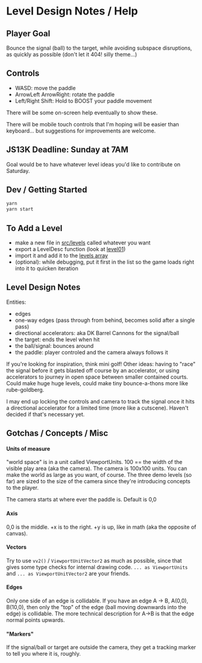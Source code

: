 # Level Design Notes / Help

## Player Goal

Bounce the signal (ball) to the target, while avoiding subspace disruptions, as quickly as possible (don't let it 404! silly theme...)

## Controls

- WASD: move the paddle
- ArrowLeft ArrowRight: rotate the paddle
- Left/Right Shift: Hold to BOOST your paddle movement

There will be some on-screen help eventually to show these.

There will be mobile touch controls that I'm hoping will be easier than keyboard... but suggestions for improvements are welcome.

## JS13K Deadline: Sunday at 7AM

Goal would be to have whatever level ideas you'd like to contribute on Saturday.

## Dev / Getting Started

```sh
yarn
yarn start
```

## To Add a Level

- make a new file in [src/levels](./src/levels) called whatever you want
- export a LevelDesc function (look at [level01](./src/levels/level01.ts#L10))
- import it and add it to the [levels array](./src/game-data.ts#L37)
- (optional): while debugging, put it first in the list so the game loads right into it to quicken iteration

## Level Design Notes

Entities:

- edges
- one-way edges (pass through from behind, becomes solid after a single pass)
- directional accelerators: aka DK Barrel Cannons for the signal/ball
- the target: ends the level when hit
- the ball/signal: bounces around
- the paddle: player controled and the camera always follows it

If you're looking for inspiration, think mini golf! Other ideas: having to "race" the signal before it gets blasted off course by an accelerator, or using accelerators to journey in open space between smaller contained courts. Could make huge huge levels, could make tiny bounce-a-thons more like rube-goldberg.

I may end up locking the controls and camera to track the signal once it hits a directional accelerator for a limited time (more like a cutscene). Haven't decided if that's necessary yet.

## Gotchas / Concepts / Misc

#### Units of measure

"world space" is in a unit called ViewportUnits. 100 == the width of the visible play area (aka the camera). The camera is 100x100 units. You can make the world as large as you want, of course. The three demo levels (so far) are sized to the size of the camera since they're introducing concepts to the player.

The camera starts at where ever the paddle is. Default is 0,0

#### Axis

0,0 is the middle. +x is to the right. +y is up, like in math (aka the opposite of canvas).

#### Vectors

Try to use `vv2()` / `ViewportUnitVector2` as much as possible, since that gives some type checks for internal drawing code. `... as ViewportUnits` and `... as ViewportUnitVector2` are your friends.

#### Edges

Only one side of an edge is collidable. If you have an edge A -> B, A(0,0), B(10,0), then only the "top" of the edge (ball moving downwards into the edge) is collidable. The more technical description for A->B is that the edge normal points upwards.

#### "Markers"

If the signal/ball or target are outside the camera, they get a tracking marker to tell you where it is, roughly.
